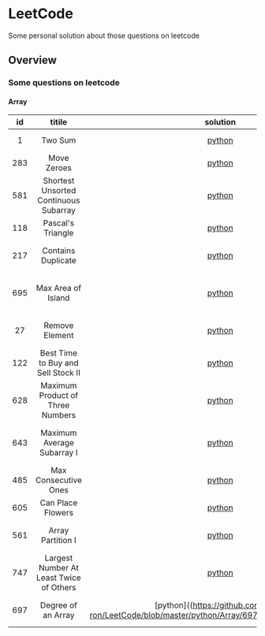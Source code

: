 # LeetCode
Some personal solution about those questions on leetcode

## Overview
### Some questions on leetcode
#### Array
 | id  | titile           |solution|difficulty| id | title          |solution| difficulty|
 |:---:|:----------------:|:------:|:--------:|:--:|:--------------:|:------:|:---------:|
 | 1   | Two Sum | [python](https://github.com/hren-ron/LeetCode/blob/master/python/Array/1_Two_Sum.py) |easy      |268 | Missing Number |[python](https://github.com/hren-ron/LeetCode/blob/master/python/Array/268_Missing_Number.py )  |easy|
 | 283 | Move Zeroes      |[python](https://github.com/hren-ron/LeetCode/blob/master/python/Array/283_Move_Zeroes.py)|easy| 461  | Hamming Distance|[python](https://github.com/hren-ron/LeetCode/blob/master/python/Array/461_Hamming_Distance.py)|easy
 | 581 | Shortest Unsorted Continuous Subarray |[python](https://github.com/hren-ron/LeetCode/blob/master/python/Array/581_Shortest_Unsorted_Continuous_Subarray.py)|easy| 674|  Longest Continuous Increasing Subsequence|[python](https://github.com/hren-ron/LeetCode/blob/master/python/Array/674_Longest_Continuous_Increasing_Subsequence.py)|easy|
 |118  | Pascal's Triangle|[python](https://github.com/hren-ron/LeetCode/blob/master/python/Array/118_Pascal's_Triangle.py)|easy|119| Pascal's Triangle II|[python](https://github.com/hren-ron/LeetCode/blob/master/python/Array/119_Pascal's_Triangle_II.py)|easy|
 |217  |Contains Duplicate|[python](https://github.com/hren-ron/LeetCode/blob/master/python/Array/217_Contains_Duplicate.py)|easy|717|1-bit and 2-bit Characters|[python](https://github.com/hren-ron/LeetCode/blob/master/python/Array/717_1-bit_and_2-bit_Characters.py)|easy|
 |695  |Max Area of Island|[python](https://github.com/hren-ron/LeetCode/blob/master/python/Array/695_Max_Area_of_Island.py)|easy|26 |Remove Duplicates from Sorted Array|[python](https://github.com/hren-ron/LeetCode/blob/master/python/Array/26_Remove_Duplicates_from_Sorted_Array.py)|easy|
 |27   |Remove Element    |[python](https://github.com/hren-ron/LeetCode/blob/master/python/Array/27_Remove_Element.py)|easy| 121|Best Time to Buy and Sell Stock|[python](https://github.com/hren-ron/LeetCode/blob/master/python/Array/121_Best_Time_to_Buy_and_Sell_Stock.py)|easy|
 |122  |Best Time to Buy and Sell Stock II|[python](https://github.com/hren-ron/LeetCode/blob/master/python/Array/122_Best_Time_to_Buy_and_Sell_Stock_II.py)|easy| 35|Search Insert Position|[python](https://github.com/hren-ron/LeetCode/blob/master/python/Array/35_Search_Insert_Position.py)|easy|
 |628  |Maximum Product of Three Numbers|[python](https://github.com/hren-ron/LeetCode/blob/master/python/Array/628_Maximum_Product_of_Three_Numbers.py)|easy|414|Third Maximum Number|[python](https://github.com/hren-ron/LeetCode/blob/master/python/Array/414_Third_Maximum_Number.py)|easy|
 |643  |Maximum Average Subarray I|[python](https://github.com/hren-ron/LeetCode/blob/master/python/Array/643_Maximum_Average_Subarray_I.py) |easy|448|Find All Numbers Disappeared in an Array|[python](https://github.com/hren-ron/LeetCode/blob/master/python/Array/448_Find_All_Numbers_Disappeared_in_an_Array.py) |easy|
 |485  |Max Consecutive Ones|[python](https://github.com/hren-ron/LeetCode/blob/master/python/Array/485_Max_Consecutive_Ones.py) |easy|88|Merge Sorted Array|[python](https://github.com/hren-ron/LeetCode/blob/master/python/Array/88_Merge_Sorted_Array.py) |easy|
 |605  |Can Place Flowers |[python](https://github.com/hren-ron/LeetCode/blob/master/python/Array/605_Can_Place_Flowers.py) |easy|566|Reshape the Matrix|[python](https://github.com/hren-ron/LeetCode/blob/master/python/Array/566_Reshape_the_Matrix.py) |easy|
 |561  |Array Partition I |[python](https://github.com/hren-ron/LeetCode/blob/master/python/Array/561_Array_Partition_I.py) |easy|746|Min Cost Climbing Stairs|[python](https://github.com/hren-ron/LeetCode/blob/master/python/Array/746_Min_Cost_Climbing_Stairs.py) |easy|
 |747  |Largest Number At Least Twice of Others|[python](https://github.com/hren-ron/LeetCode/blob/master/python/Array/747_Largest_Number_At_Least_Twice_of_Others.py) |easy|724|Find Pivot Index|[python](https://github.com/hren-ron/LeetCode/blob/master/python/Array/724_Find_Pivot_Index.py) |easy|
 |697  |Degree of an Array|[python]((https://github.com/hren-ron/LeetCode/blob/master/python/Array/697_Degree_of_an_Array.py) |easy|665|Non-decreasing Array|[python](https://github.com/hren-ron/LeetCode/blob/master/python/Array/665_Non-decreasing_Array.py) |easy|



